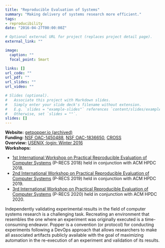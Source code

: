 ```yaml
---
title: "Reproducible Evaluation of Systems"
summary: "Making delivery of systems research more efficient."
tags:
- reproducibility
date: "2016-04-27T00:00:00Z"

# Optional external URL for project (replaces project detail page).
external_link: ""

image:
  caption: ""
  focal_point: Smart

links: []
url_code: ""
url_pdf: ""
url_slides: ""
url_video: ""

# Slides (optional).
#   Associate this project with Markdown slides.
#   Simply enter your slide deck's filename without extension.
#   E.g. `slides = "example-slides"` references `content/slides/example-slides.md`.
#   Otherwise, set `slides = ""`.
slides: []
---
```


**Website:** [getpopper.io (archived)](https://web.archive.org/web/20231128235241/https://getpopper.io/)  
**Funding:** [NSF OAC-1450488](http://bigweatherweb.org/Big_Weather_Web/Home/Home.html), [NSF OAC-1836650](https://www.nsf.gov/awardsearch/showAward?AWD_ID=1836650), [CROSS](https://cross.ucsc.edu/)  
**Overview:** [USENIX ;login: Winter 2016](https://drive.google.com/file/d/0B5rZ7hI6vXv3bHlxdEpIMkphS0U/view?usp=sharing)  
**Workshops:**

-  [1st International Workshop on Practical Reproducible Evaluation of Computer Systems](https://p-recs.github.io/2018/) (P-RECS 2018) held in conjunction with ACM HPDC 2018.  
- [2nd International Workshop on Practical Reproducible Evaluation of Computer Systems](https://p-recs.github.io/2019/) (P-RECS 2019) held in conjunction with ACM HPDC 2019.
- [3rd International Workshop on Practical Reproducible Evaluation of Computer Systems](https://p-recs.github.io/2020/) (P-RECS 2020) held in conjunction with ACM HPDC 2020.

Independently validating experimental  results in the field of computer systems research is a challenging task. Recreating an environment that resembles the one where an experiment  was originally executed is a time-consuming endeavor. Popper is a  convention (or protocol) for conducting experiments following a DevOps  approach that allows researchers to make all associated artifacts  publicly available with the goal of maximizing automation in the  re-execution of an experiment and validation of its results.
